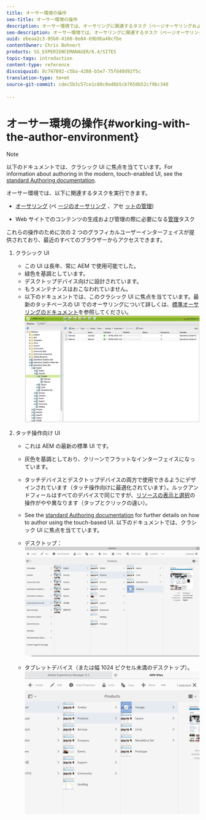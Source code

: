 ```yaml
---
title: オーサー環境の操作
seo-title: オーサー環境の操作
description: オーサー環境では、オーサリングに関連するタスク（ページオーサリングおよびアセットの管理を含む）と、Web サイトのコンテンツの生成および管理の際に必要な管理タスクを実行できます。
seo-description: オーサー環境では、オーサリングに関連するタスク（ページオーサリングおよびアセットの管理を含む）と、Web サイトのコンテンツの生成および管理の際に必要な管理タスクを実行できます。
uuid: ebeaa2c3-05b0-4108-8e84-69b9ba48cfbe
contentOwner: Chris Bohnert
products: SG_EXPERIENCEMANAGER/6.4/SITES
topic-tags: introduction
content-type: reference
discoiquuid: 8c747892-c5ba-4288-b5e7-75fd40d92f5c
translation-type: tm+mt
source-git-commit: cdec5b3c57ce1c80c0ed6b5cb7650b52cf9bc340

---
```



# オーサー環境の操作{#working-with-the-author-environment}

>[!NOTE]
>
>以下のドキュメントでは、クラシック UI に焦点を当てています。For information about authoring in the modern, touch-enabled UI, see the [standard Authoring documentation](/help/assets/assets.md).

オーサー環境では、以下に関連するタスクを実行できます。

* [オーサリング](/help/sites-authoring/author.md) (ペ [ージのオーサリング](/help/sites-authoring/qg-page-authoring.md) 、アセ [ットの管理](/help/assets/assets.md))

* Web サイトでのコンテンツの生成および管理の際に必要になる[管理](/help/sites-administering/administer-best-practices.md)タスク

これらの操作のために次の 2 つのグラフィカルユーザーインターフェイスが提供されており、最近のすべてのブラウザーからアクセスできます。

1. クラシック UI

   * この UI は長年、常に AEM で使用可能でした。
   * 緑色を基調としています。
   * デスクトップデバイス向けに設計されています。
   * もうメンテナンスはおこなわれていません。
   * 以下のドキュメントでは、このクラシック UI に焦点を当てています。最新のタッチベースの UI でのオーサリングについて詳しくは、[標準オーサリングのドキュメント](/help/sites-authoring/author.md)を参照してください。
   ![chlimage_1-149](assets/chlimage_1-149.png)

1. タッチ操作向け UI

   * これは AEM の最新の標準 UI です。
   * 灰色を基調としており、クリーンでフラットなインターフェイスになっています。
   * タッチデバイスとデスクトップデバイスの両方で使用できるようにデザインされています（タッチ操作向けに最適化されています）。ルックアンドフィールはすべてのデバイスで同じですが、[リソースの表示と選択](/help/sites-authoring/basic-handling.md)の操作がやや異なります（タップとクリックの違い）。
   * See the [standard Authoring documentation](/help/sites-authoring/author.md) for further details on how to author using the touch-based UI. 以下のドキュメントでは、クラシック UI に焦点を当てています。

   * デスクトップ：
   ![chlimage_1-150](assets/chlimage_1-150.png)

   * タブレットデバイス（または幅 1024 ピクセル未満のデスクトップ）。
   ![chlimage_1-7](assets/chlimage_1-7.jpeg)

